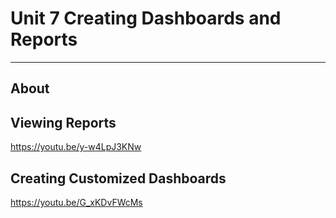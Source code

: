 # Unit 7 Creating Dashboards and Reports
---

## About

## Viewing Reports

https://youtu.be/y-w4LpJ3KNw

## Creating Customized Dashboards

https://youtu.be/G_xKDvFWcMs


